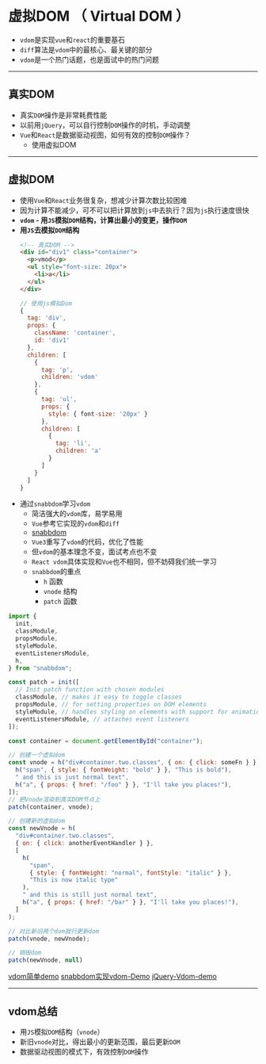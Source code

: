 # 虚拟DOM （ Virtual DOM ）

- `vdom`是实现`vue`和`react`的重要基石
- `diff`算法是`vdom`中的最核心、最关键的部分
- `vdom`是一个热门话题，也是面试中的热门问题

- - -

## 真实DOM

- 真实`DOM`操作是非常耗费性能
- 以前用`jQuery`，可以自行控制`DOM`操作的时机，手动调整
- `Vue`和`React`是数据驱动视图，如何有效的控制`DOM`操作？
  - 使用虚拟DOM

- - -
## 虚拟DOM

- 使用`Vue`和`React`业务很复杂，想减少计算次数比较困难
- 因为计算不能减少，可不可以把计算放到`js`中去执行？因为`js`执行速度很快
- **`vdom` - 用`JS`模拟`DOM`结构，计算出最小的变更，操作`DOM`**
- **用`JS`去模拟`DOM`结构**
  ```html
  <!-- 真实DOM -->
  <div id="div1" class="container">
    <p>vmod</p>
    <ul style="font-size: 20px">
      <li>a</li>
    </ul> 
  </div>
  ```
  ```js
  // 使用js模拟Dom
  {
    tag: 'div',
    props: {
      className: 'container',
      id: 'div1'
    },
    children: [
      {
        tag: 'p',
        children: 'vdom'
      },
      {
        tag: 'ul',
        props: {
          style: { font-size: '20px' }
        },
        children: [
          {
            tag: 'li',
            children: 'a'
          }
        ]
      }
    ]
  }
  ```
- 通过`snabbdom`学习`vdom`
  - 简洁强大的`vdom`库，易学易用
  - `Vue`参考它实现的`vdom`和`diff`
  - [snabbdom](https://github.com/snabbdom/snabbdom)
  - `Vue3`重写了`vdom`的代码，优化了性能
  - 但`vdom`的基本理念不变，面试考点也不变
  - `React vdom`具体实现和`Vue`也不相同，但不妨碍我们统一学习
  - `snabbdom`的重点
    - `h` 函数
    - `vnode` 结构
    - `patch` 函数
```js
import {
  init,
  classModule,
  propsModule,
  styleModule,
  eventListenersModule,
  h,
} from "snabbdom";

const patch = init([
  // Init patch function with chosen modules
  classModule, // makes it easy to toggle classes
  propsModule, // for setting properties on DOM elements
  styleModule, // handles styling on elements with support for animations
  eventListenersModule, // attaches event listeners
]);

const container = document.getElementById("container");

// 创建一个虚拟dom
const vnode = h("div#container.two.classes", { on: { click: someFn } }, [
  h("span", { style: { fontWeight: "bold" } }, "This is bold"),
  " and this is just normal text",
  h("a", { props: { href: "/foo" } }, "I'll take you places!"),
]);
// 把Vnode渲染到真实DOM节点上
patch(container, vnode);

// 创建新的虚拟dom
const newVnode = h(
  "div#container.two.classes",
  { on: { click: anotherEventHandler } },
  [
    h(
      "span",
      { style: { fontWeight: "normal", fontStyle: "italic" } },
      "This is now italic type"
    ),
    " and this is still just normal text",
    h("a", { props: { href: "/bar" } }, "I'll take you places!"),
  ]
);

// 对比新旧两个dom就行更新dom
patch(vnode, newVnode);

// 销毁dom
patch(newVnode, null)
```
[vdom简单demo](./demo/snabbdom-demo/demo1.js)
[snabbdom实现vdom-Demo](./demo/snabbdom-demo/table-with-vdom.html)
[jQuery-Vdom-demo](./demo/snabbdom-demo/table-without-vdom.html)

- - -

## vdom总结

- 用`JS`模拟`DOM`结构（`vnode`）
- 新旧`vnode`对比，得出最小的更新范围，最后更新`DOM`
- 数据驱动视图的模式下，有效控制`DOM`操作

